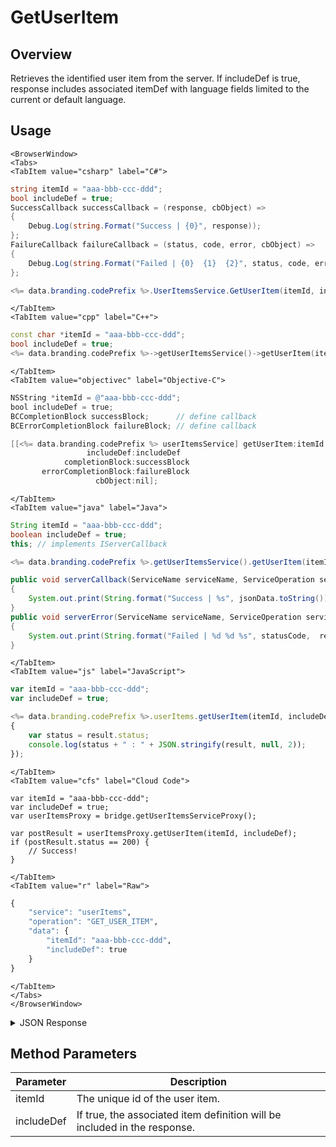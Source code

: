 # GetUserItem
## Overview
Retrieves the identified user item from the server. If includeDef is true, response includes associated itemDef with language fields limited to the current or default language.

<PartialServop service_name="userItems" operation_name="GET_USER_ITEM" />

## Usage

```mdx-code-block
<BrowserWindow>
<Tabs>
<TabItem value="csharp" label="C#">
```

```csharp
string itemId = "aaa-bbb-ccc-ddd";
bool includeDef = true;
SuccessCallback successCallback = (response, cbObject) =>
{
    Debug.Log(string.Format("Success | {0}", response));
};
FailureCallback failureCallback = (status, code, error, cbObject) =>
{
    Debug.Log(string.Format("Failed | {0}  {1}  {2}", status, code, error));
};

<%= data.branding.codePrefix %>.UserItemsService.GetUserItem(itemId, includeDef, successCallback, failureCallback);
```

```mdx-code-block
</TabItem>
<TabItem value="cpp" label="C++">
```

```cpp
const char *itemId = "aaa-bbb-ccc-ddd";
bool includeDef = true;
<%= data.branding.codePrefix %>->getUserItemsService()->getUserItem(itemId, includeDef, this);
```

```mdx-code-block
</TabItem>
<TabItem value="objectivec" label="Objective-C">
```

```objectivec
NSString *itemId = @"aaa-bbb-ccc-ddd";
bool includeDef = true;
BCCompletionBlock successBlock;      // define callback
BCErrorCompletionBlock failureBlock; // define callback

[[<%= data.branding.codePrefix %> userItemsService] getUserItem:itemId
                 includeDef:includeDef
            completionBlock:successBlock
       errorCompletionBlock:failureBlock
                   cbObject:nil];
```

```mdx-code-block
</TabItem>
<TabItem value="java" label="Java">
```

```java
String itemId = "aaa-bbb-ccc-ddd";
boolean includeDef = true;
this; // implements IServerCallback

<%= data.branding.codePrefix %>.getUserItemsService().getUserItem(itemId, includeDef, this);

public void serverCallback(ServiceName serviceName, ServiceOperation serviceOperation, JSONObject jsonData)
{
    System.out.print(String.format("Success | %s", jsonData.toString()));
}
public void serverError(ServiceName serviceName, ServiceOperation serviceOperation, int statusCode, int reasonCode, String jsonError)
{
    System.out.print(String.format("Failed | %d %d %s", statusCode,  reasonCode, jsonError.toString()));
}
```

```mdx-code-block
</TabItem>
<TabItem value="js" label="JavaScript">
```

```javascript
var itemId = "aaa-bbb-ccc-ddd";
var includeDef = true;

<%= data.branding.codePrefix %>.userItems.getUserItem(itemId, includeDef, result =>
{
    var status = result.status;
    console.log(status + " : " + JSON.stringify(result, null, 2));
});
```

```mdx-code-block
</TabItem>
<TabItem value="cfs" label="Cloud Code">
```

```cfscript
var itemId = "aaa-bbb-ccc-ddd";
var includeDef = true;
var userItemsProxy = bridge.getUserItemsServiceProxy();

var postResult = userItemsProxy.getUserItem(itemId, includeDef);
if (postResult.status == 200) {
    // Success!
}
```

```mdx-code-block
</TabItem>
<TabItem value="r" label="Raw">
```

```r
{
	"service": "userItems",
	"operation": "GET_USER_ITEM",
	"data": {
		"itemId": "aaa-bbb-ccc-ddd",
		"includeDef": true
	}
}
```

```mdx-code-block
</TabItem>
</Tabs>
</BrowserWindow>
```

<details>
<summary>JSON Response</summary>

```json
{
  "data": {
    "item": {
      "itemId": "2f100f95-60cd-436e-b973-e33cbc6b3728",
      "defId": "medal_bronze_2",
      "quantity": 1,
      "usesLeft": null,
      "coolDownStart": -1,
      "recoveryStart": -1,
      "itemData": {},
      "giftedTo": null,
      "giftedFrom": null,
      "blockId": null,
      "createdAt": 1566849320462,
      "updatedAt": 1566849320462,
      "version": 1,
      "maxUses": null,
      "coolDownUntil": -1,
      "recoveryUntil": -1,
      "itemDef": {
        "defId": "medal_bronze_2",
        "name": "Medium Bronze Medal",
        "desc": "",
        "type": "ITEM",
        "category": "collectable",
        "tags": [
          "medal"
        ],
        "buyPrice": {},
        "sellPrice": {},
        "image": null,
        "resourceGroup": null,
        "resourceTag": null,
        "meta": {},
        "pState": "PUBLISHED",
        "publishedAt": 1566585957049,
        "stackable": false,
        "consumable": false,
        "uses": null,
        "coolDownSecs": 0,
        "recoverySecs": 0,
        "activatable": false,
        "statusName": null,
        "activeSecs": null,
        "tradable": false,
        "blockchain": false,
        "blockchainDefId": null
      }
    }
  },
  "status": 200
}
```
</details>

## Method Parameters
Parameter | Description
--------- | -----------
itemId | The unique id of the user item. 
includeDef | If true, the associated item definition will be included in the response. 


